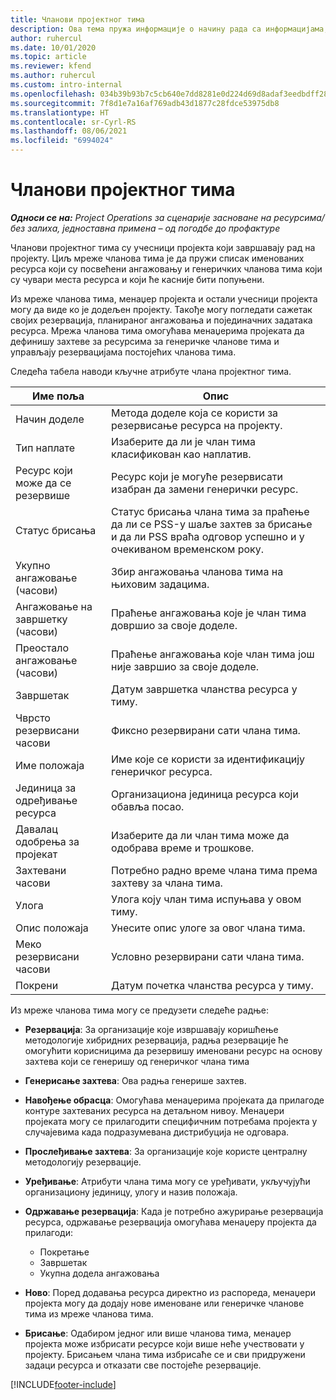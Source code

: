 ```yaml
---
title: Чланови пројектног тима
description: Ова тема пружа информације о начину рада са информацијама, атрибутима и распоредом чланова пројектног тима.
author: ruhercul
ms.date: 10/01/2020
ms.topic: article
ms.reviewer: kfend
ms.author: ruhercul
ms.custom: intro-internal
ms.openlocfilehash: 034b39b93b7c5cb640e7dd8281e0d224d69d8adaf3eedbdff288a96e7fb9920b
ms.sourcegitcommit: 7f8d1e7a16af769adb43d1877c28fdce53975db8
ms.translationtype: HT
ms.contentlocale: sr-Cyrl-RS
ms.lasthandoff: 08/06/2021
ms.locfileid: "6994024"
---
```

# <a name="project-team-members"></a>Чланови пројектног тима

_**Односи се на:** Project Operations за сценарије засноване на ресурсима/без залиха, једноставна примена – од погодбе до профактуре_

Чланови пројектног тима су учесници пројекта који завршавају рад на пројекту. Циљ мреже чланова тима је да пружи списак именованих ресурса који су посвећени ангажовању и генеричких чланова тима који су чувари места ресурса и који ће касније бити попуњени.

Из мреже чланова тима, менаџер пројекта и остали учесници пројекта могу да виде ко је додељен пројекту. Такође могу погледати сажетак својих резервација, планираног ангажовања и појединачних задатака ресурса. Мрежа чланова тима омогућава менаџерима пројеката да дефинишу захтеве за ресурсима за генеричке чланове тима и управљају резервацијама постојећих чланова тима.

Следећа табела наводи кључне атрибуте члана пројектног тима.

| Име поља          | Опис                                                                                                                                                                  |
|--------------------------|-----------------------------------------------------------------------------------------------------------------------------------------------------------------------------------|
| Начин доделе        | Метода доделе која се користи за резервисање ресурса на пројекту.                                                                         |
| Тип наплате             | Изаберите да ли је члан тима класификован као наплатив.                                                                                                                                       |
| Ресурс који може да се резервише        | Ресурс који је могуће резервисати изабран да замени генерички ресурс.                                                                                                                   |
| Статус брисања            | Статус брисања члана тима за праћење да ли се PSS-у шаље захтев за брисање и да ли PSS враћа одговор успешно и у очекиваном временском року. |
| Укупно ангажовање (часови)     | Збир ангажовања чланова тима на њиховим задацима.                                                                                                                         |
| Ангажовање на завршетку (часови) | Праћење ангажовања које је члан тима довршио за своје доделе.                                                                                           |
| Преостало ангажовање (часови) | Праћење ангажовања које члан тима још није завршио за своје доделе.                                                                                    |
| Завршетак                   | Датум завршетка чланства ресурса у тиму.                                                                                                                                            |
| Чврсто резервисани часови        | Фиксно резервирани сати члана тима.                                                                                                                                                                |
| Име положаја            | Име које се користи за идентификацију генеричког ресурса.                                                                                                                                   |
| Јединица за одређивање ресурса          | Организациона јединица ресурса који обавља посао.                                                                                                                      |
| Давалац одобрења за пројекат         | Изаберите да ли члан тима може да одобрава време и трошкове.                                                                                                                     |
| Захтевани часови           | Потребно радно време члана тима према захтеву за члана тима.                                                                                                                       |
| Улога                     | Улога коју члан тима испуњава у овом тиму.                                                                                                                                |
| Опис положаја     | Унесите опис улоге за овог члана тима.                                                                                                                             |
| Меко резервисани часови        | Условно резервирани сати члана тима.                                                                                                                                                                 |
| Покрени                    | Датум почетка чланства ресурса у тиму.                                                                                                                                          |

Из мреже чланова тима могу се предузети следеће радње:

- **Резервација**: За организације које извршавају коришћење методологије хибридних резервација, радња резервације ће омогућити корисницима да резервишу именовани ресурс на основу захтева који се генеришу од генеричког члана тима
- **Генерисање захтева**: Ова радња генерише захтев.
- **Навођење обрасца**: Омогућава менаџерима пројеката да прилагоде контуре захтеваних ресурса на детаљном нивоу. Менаџери пројеката могу се прилагодити специфичним потребама пројекта у случајевима када подразумевана дистрибуција не одговара.
- **Прослеђивање захтева**: За организације које користе централну методологију резервације.
- **Уређивање**: Атрибути члана тима могу се уређивати, укључујући организациону јединицу, улогу и назив положаја.
- **Одржавање резервација**: Када је потребно ажурирање резервација ресурса, одржавање резервација омогућава менаџеру пројекта да прилагоди:

    - Покретање
    - Завршетак
    - Укупна додела ангажовања

- **Ново**: Поред додавања ресурса директно из распореда, менаџери пројекта могу да додају нове именоване или генеричке чланове тима из мреже чланова тима.
- **Брисање**: Одабиром једног или више чланова тима, менаџер пројекта може избрисати ресурсе који више неће учествовати у пројекту. Брисањем члана тима избрисаће се и сви придружени задаци ресурса и отказати све постојеће резервације.


[!INCLUDE[footer-include](../includes/footer-banner.md)]